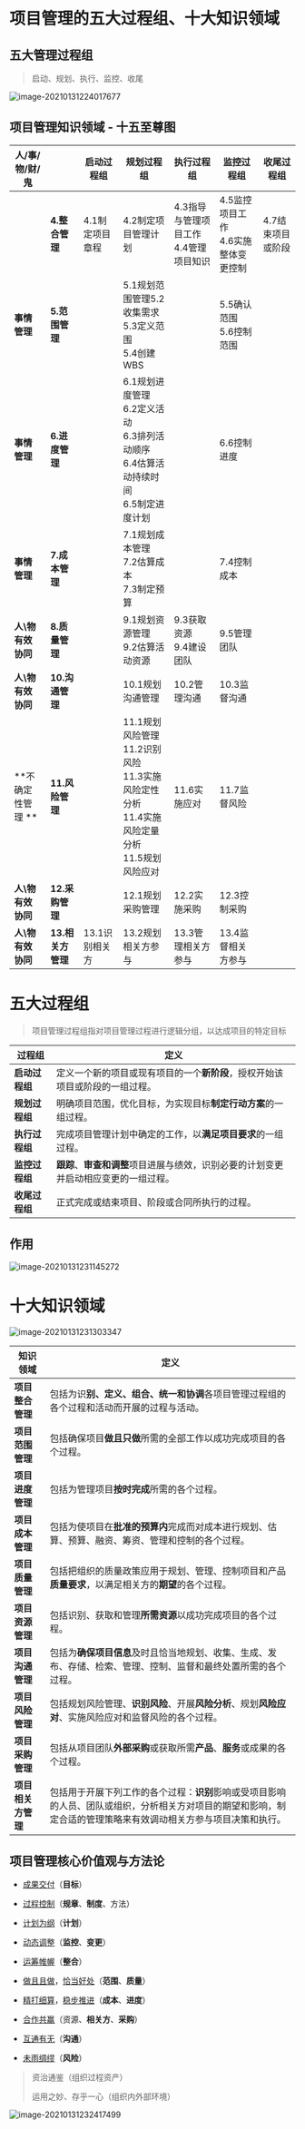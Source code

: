 # 项目管理的五大过程组、十大知识领域

## 五大管理过程组

> 启动、规划、执行、监控、收尾



![image-20210131224017677](assets/image-20210131224017677.png)



## 项目管理知识领域 - 十五至尊图

| 人/事/物/财/鬼    |                   | **启动过程组**  | **规划过程组**                                               | **执行过程组**                            | **监控过程组**                         | **收尾过程组**    |
| ----------------- | ----------------- | --------------- | ------------------------------------------------------------ | ----------------------------------------- | -------------------------------------- | ----------------- |
|                   | **4.整合管理**    | 4.1制定项目章程 | 4.2制定项目管理计划                                          | 4.3指导与管理项目工作<br/>4.4管理项目知识 | 4.5监控项目工作<br>4.6实施整体变更控制 | 4.7结束项目或阶段 |
| **事情管理**      | **5.范围管理**    |                 | 5.1规划范围管理5.2收集需求<br/>5.3定义范围<br/>5.4创建WBS    |                                           | 5.5确认范围<br>5.6控制范围             |                   |
| **事情管理**      | **6.进度管理**    |                 | 6.1规划进度管理<br/>6.2定义活动<br/>6.3排列活动顺序<br/>6.4估算活动持续时间<br/>6.5制定进度计划 |                                           | 6.6控制进度                            |                   |
| **事情管理**      | **7.成本管理**    |                 | 7.1规划成本管理<br/>7.2估算成本<br/>7.3制定预算              |                                           | 7.4控制成本                            |                   |
| **人\物有效协同** | **8.质量管理**    |                 | 9.1规划资源管理<br>9.2估算活动资源                           | 9.3获取资源<br/>9.4建设团队               | 9.5管理团队                            |                   |
| **人\物有效协同** | **10.沟通管理**   |                 | 10.1规划沟通管理                                             | 10.2管理沟通                              | 10.3监督沟通                           |                   |
| **不确定性管理 ** | **11.风险管理**   |                 | 11.1规划风险管理<br/>11.2识别风险<br/>11.3实施风险定性分析<br/>11.4实施风险定量分析<br/>11.5规划风险应对 | 11.6实施应对                              | 11.7监督风险                           |                   |
| **人\物有效协同** | **12.采购管理**   |                 | 12.1规划采购管理                                             | 12.2实施采购                              | 12.3控制采购                           |                   |
| **人\物有效协同** | **13.相关方管理** | 13.1识别相关方  | 13.2规划相关方参与                                           | 13.3管理相关方参与                        | 13.4监督相关方参与                     |                   |

# 五大过程组

> 项目管理过程组指对项目管理过程进行逻辑分组，以达成项目的特定目标

| 过程组         | 定义                                                         |
| -------------- | ------------------------------------------------------------ |
| **启动过程组** | 定义一个新的项目或现有项目的一个**新阶段**，授权开始该项目或阶段的一组过程。 |
| **规划过程组** | 明确项目范围，优化目标，为实现目标**制定行动方案**的一组过程。 |
| **执行过程组** | 完成项目管理计划中确定的工作，以**满足项目要求**的一组过程。 |
| **监控过程组** | **跟踪**、**审查和调整**项目进展与绩效，识别必要的计划变更并启动相应变更的一组过程。 |
| **收尾过程组** | 正式完成或结束项目、阶段或合同所执行的过程。                 |

## 作用

![image-20210131231145272](assets/image-20210131231145272.png)

# 十大知识领域

![image-20210131231303347](assets/image-20210131231303347.png)

| 知识领域           | 定义                                                         |
| ------------------ | ------------------------------------------------------------ |
| **项目整合管理**   | 包括为识**别、定义、组合、统一和协调**各项目管理过程组的各个过程和活动而开展的过程与活动。 |
| **项目范围管理**   | 包括确保项目**做且只做**所需的全部工作以成功完成项目的各个过程。 |
| **项目进度管理**   | 包括为管理项目**按时完成**所需的各个过程。                   |
| **项目成本管理**   | 包括为使项目在**批准的预算内**完成而对成本进行规划、估算、预算、融资、筹资、管理和控制的各个过程。 |
| **项目质量管理**   | 包括把组织的质量政策应用于规划、管理、控制项目和产品**质量要求**，以满足相关方的**期望**的各个过程。 |
| **项目资源管理**   | 包括识别、获取和管理**所需资源**以成功完成项目的各个过程。   |
| **项目沟通管理**   | 包括为**确保项目信息**及时且恰当地规划、收集、生成、发布、存储、检索、管理、控制、监督和最终处置所需的各个过程。 |
| **项目风险管理**   | 包括规划风险管理、**识别风险**、开展**风险分析**、规划**风险应对**、实施风险应对和监督风险的各个过程。 |
| **项目采购管理**   | 包括从项目团队**外部采购**或获取所需**产品**、**服务**或成果的各个过程。 |
| **项目相关方管理** | 包括用于开展下列工作的各个过程：**识别**影响或受项目影响的人员、团队或组织，分析相关方对项目的期望和影响，制定合适的管理策略来有效调动相关方参与项目决策和执行。 |

## 项目管理核心价值观与方法论

- <u>成果交付</u>（**目标**）
- <u>过程控制</u>（**规章**、**制度**、方法）
- <u>计划为纲</u>（**计划**）
- <u>动态调整</u>（**监控**、**变更**）
- <u>运筹帷幄</u>（**整合**）

- <u>做且且做</u>，<u>恰当好处</u>（**范围**、**质量**）
- <u>精打细算</u>，<u>稳步推进</u>（**成本**、**进度**）
- <u>合作共赢</u>（资源、**相关方**、**采购**）
- <u>互通有无</u>（**沟通**）
- <u>未雨绸缪</u>（**风险**）

> 资治通鉴（组织过程资产）
>
> 运用之妙、存乎一心（组织内外部环境）



![image-20210131232417499](assets/image-20210131232417499.png)